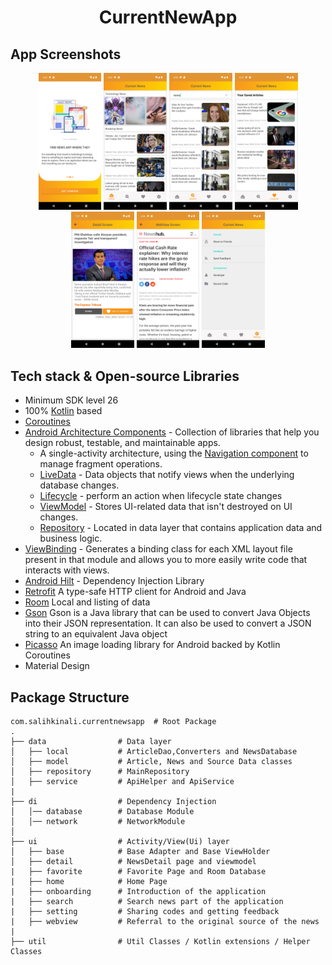 <h1 align="center">CurrentNewApp</h1>

## App Screenshots
<p align="center">
<img src="/previews/onboarding.png" width="20%"/>
<img src="/previews/main.png" width="20%"/>
<img src="/previews/search.png" width="20%"/>
<img src="/previews/favorite.png" width="20%"/>
<img src="/previews/detail_page.png" width="20%"/>
<img src="/previews/webview.png" width="20%"/>
<img src="/previews/setting.png" width="20%"/>

</p>

## Tech stack & Open-source Libraries
- Minimum SDK level 26
- 100% [Kotlin](https://kotlinlang.org/) based 
- [Coroutines](https://github.com/Kotlin/kotlinx.coroutines)
- [Android Architecture Components](https://developer.android.com/topic/libraries/architecture) - Collection of libraries that help you design robust, testable, and maintainable apps.
    -  A single-activity architecture, using the [Navigation component](https://developer.android.com/guide/navigation/navigation-getting-started) to manage fragment operations.
    - [LiveData](https://developer.android.com/topic/libraries/architecture/livedata) - Data objects that notify views when the underlying database changes.
    - [Lifecycle](https://developer.android.com/topic/libraries/architecture/lifecycle) - perform an action when lifecycle state changes
    - [ViewModel](https://developer.android.com/topic/libraries/architecture/viewmodel) - Stores UI-related data that isn't destroyed on UI changes.
    - [Repository](https://developer.android.com/topic/architecture/data-layer) - Located in data layer that contains application data and business logic.
- [ViewBinding](https://developer.android.com/topic/libraries/view-binding) - Generates a binding class for each XML layout file present in that module and allows you to more easily write code that interacts with views.
- [Android Hilt](https://developer.android.com/training/dependency-injection/hilt-android) - Dependency Injection Library
- [Retrofit](https://square.github.io/retrofit/) A type-safe HTTP client for Android and Java
- [Room](https://developer.android.com/training/data-storage/room) Local and listing of data
- [Gson](https://github.com/google/gson) Gson is a Java library that can be used to convert Java Objects into their JSON representation. It can also be used to convert a JSON string to an equivalent Java object
- [Picasso](https://square.github.io/picasso/) An image loading library for Android backed by Kotlin Coroutines
- Material Design


## Package Structure

    com.salihkinali.currentnewsapp  # Root Package
    .
    ├── data                # Data layer
    │   ├── local           # ArticleDao,Converters and NewsDatabase     
    │   ├── model           # Article, News and Source Data classes
    │   ├── repository      # MainRepository
    │   ├── service         # ApiHelper and ApiService
    |
    ├── di                  # Dependency Injection              
    │   │── database        # Database Module
    │   │── network         # NetworkModule
    │
    ├── ui                  # Activity/View(Ui) layer
    │   ├── base            # Base Adapter and Base ViewHolder
    │   ├── detail          # NewsDetail page and viewmodel
    |   ├── favorite        # Favorite Page and Room Database
    |   ├── home            # Home Page 
    |   ├── onboarding      # Introduction of the application
    |   ├── search          # Search news part of the application
    |   ├── setting         # Sharing codes and getting feedback
    |   ├── webview         # Referral to the original source of the news
    |   
    ├── util                # Util Classes / Kotlin extensions / Helper Classes 




